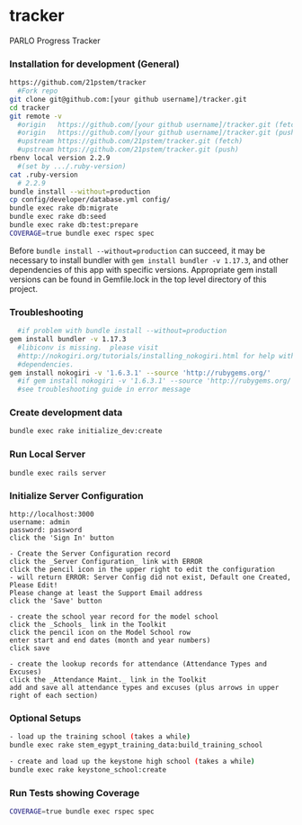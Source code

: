 tracker
=======

PARLO Progress Tracker

### Installation for development (General)



```bash
https://github.com/21pstem/tracker 
  #Fork repo 
git clone git@github.com:[your github username]/tracker.git
cd tracker
git remote -v
  #origin	https://github.com/[your github username]/tracker.git (fetch)
  #origin	https://github.com/[your github username]/tracker.git (push)
  #upstream	https://github.com/21pstem/tracker.git (fetch)
  #upstream	https://github.com/21pstem/tracker.git (push)
rbenv local version 2.2.9 
  #(set by .../.ruby-version)
cat .ruby-version
  # 2.2.9
bundle install --without=production
cp config/developer/database.yml config/
bundle exec rake db:migrate
bundle exec rake db:seed
bundle exec rake db:test:prepare
COVERAGE=true bundle exec rspec spec
```

Before ```bundle install --without=production``` can succeed, it may be necessary to install bundler with ```gem install bundler -v 1.17.3```, and other dependencies of this app with specific versions. Appropriate gem install versions can be found in Gemfile.lock in the top level directory of this project.

### Troubleshooting
```bash
  #if problem with bundle install --without=production 
gem install bundler -v 1.17.3
  #libiconv is missing.  please visit
  #http://nokogiri.org/tutorials/installing_nokogiri.html for help with installing
  #dependencies.
gem install nokogiri -v '1.6.3.1' --source 'http://rubygems.org/'
  #if gem install nokogiri -v '1.6.3.1' --source 'http://rubygems.org/' fails because libiconv is missing, 
  #see troubleshooting guide in error message
```



### Create development data

```bash
bundle exec rake initialize_dev:create
```

### Run Local Server 
```
bundle exec rails server
```

### Initialize Server Configuration
```
http://localhost:3000
username: admin
password: password
click the 'Sign In' button

- Create the Server Configuration record
click the _Server Configuration_ link with ERROR
click the pencil icon in the upper right to edit the configuration
- will return ERROR: Server Config did not exist, Default one Created, Please Edit!
Please change at least the Support Email address
click the 'Save' button

- create the school year record for the model school
click the _Schools_ link in the Toolkit
click the pencil icon on the Model School row
enter start and end dates (month and year numbers)
click save

- create the lookup records for attendance (Attendance Types and Excuses)
click the _Attendance Maint._ link in the Toolkit
add and save all attendance types and excuses (plus arrows in upper right of each section)
```

### Optional Setups

```bash
- load up the training school (takes a while)
bundle exec rake stem_egypt_training_data:build_training_school

- create and load up the keystone high school (takes a while)
bundle exec rake keystone_school:create
```

### Run Tests showing Coverage

```bash
COVERAGE=true bundle exec rspec spec
```
